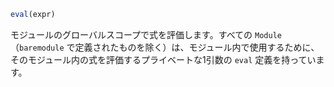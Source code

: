 ```julia
eval(expr)
```

モジュールのグローバルスコープで式を評価します。すべての `Module`（`baremodule` で定義されたものを除く）は、モジュール内で使用するために、そのモジュール内の式を評価するプライベートな1引数の `eval` 定義を持っています。
